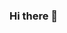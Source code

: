 ### Hi there 👋

<!--
**conniewang4/conniewang4** is a special repository because its `README.md` (this file) appears on your GitHub profile.

This is a website about taking action for abortion rights.
